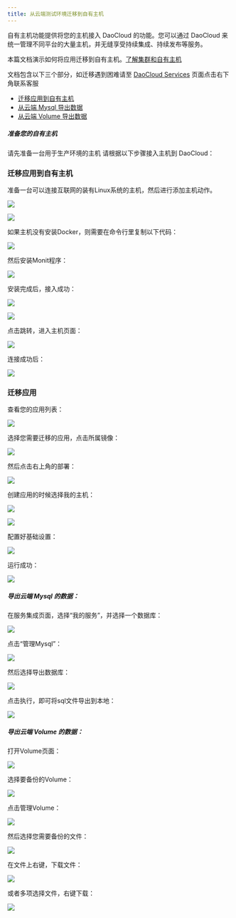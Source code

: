 ```yaml
---
title: 从云端测试环境迁移到自有主机
---
```


自有主机功能提供将您的主机接入 DaoCloud 的功能。您可以通过 DaoCloud 来统一管理不同平台的大量主机，并无缝享受持续集成、持续发布等服务。

本篇文档演示如何将应用迁移到自有主机。[了解集群和自有主机](http://docs-static.daocloud.io/cluster-mgmt/what-is-cluster#-1)

文档包含以下三个部分，如迁移遇到困难请至 [DaoCloud Services](https://dashboard.daocloud.io) 页面点击右下角联系客服
* [迁移应用到自有主机](http://docs-static.daocloud.io/faq/migrate-from-cloud-limited-env-to-your-own-host#-1)
* [从云端 Mysql 导出数据](http://docs-static.daocloud.io/faq/migrate-from-cloud-limited-env-to-your-own-host#mysql)
* [从云端 Volume 导出数据](http://docs-static.daocloud.io/faq/migrate-from-cloud-limited-env-to-your-own-host#volume)
 
##### 准备您的自有主机
请先准备一台用于生产环境的主机
请根据以下步骤接入主机到 DaoCloud：

### 迁移应用到自有主机

准备一台可以连接互联网的装有Linux系统的主机，然后进行添加主机动作。

![](1-添加主机.png)

![](2-接入主机.png)

如果主机没有安装Docker，则需要在命令行里复制以下代码：

![](3-接入自有主机.png)

然后安装Monit程序：

![](4-接入自由主机.png)

安装完成后，接入成功：

![](5-接入成功.png)

![](6-接入成功.png)

点击跳转，进入主机页面：

![](7-接入成功.png)

连接成功后：

![](8-接入成功.png)

### 迁移应用

查看您的应用列表：

![](9-应用列表.png)

选择您需要迁移的应用，点击所属镜像：

![](10-镜像.png)

然后点击右上角的部署：

![](11-部署.png)

创建应用的时候选择我的主机：

![](11-创建应用.png)

![](12-选择主机.png)

配置好基础设置：

![](13-基础设置.png)

运行成功：

![](14-运行成功.png)

##### 导出云端 Mysql 的数据：
在服务集成页面，选择“我的服务”，并选择一个数据库：

![](1-选择数据库.png)

点击“管理Mysql”：

![](2-管理数据库.png)

然后选择导出数据库：

![](3-导出数据库.png)

点击执行，即可将sql文件导出到本地：

![](4-导出.png)

##### 导出云端 Volume 的数据：

打开Volume页面：

![](1-volume.png)

选择要备份的Volume：

![](2-我的Volume.png)

点击管理Volume：

![](3-管理Volume.png)

然后选择您需要备份的文件：

![](4-列出文件.png)

在文件上右键，下载文件：

![](5-右键下载.png)

或者多项选择文件，右键下载：

![](6-下载全部.png)